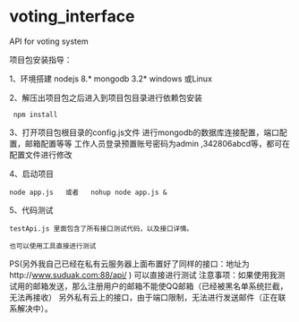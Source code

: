 # voting_interface
API for voting system  

项目包安装指导：

1、环境搭建
	nodejs 8.*
	mongodb 3.2*
	windows 或Linux
	
2、解压出项目包之后进入到项目包目录进行依赖包安装	

     npm install

3、打开项目包根目录的config.js文件 进行mongodb的数据库连接配置，端口配置，邮箱配置等等
     工作人员登录预置账号密码为admin ,342806abcd等，都可在配置文件进行修改

4、启动项目

    node app.js   或者   nohup node app.js & 

5、代码测试

	testApi.js 里面包含了所有接口测试代码，以及接口详情。
	
	也可以使用工具直接进行测试

PS(另外我自己已经在私有云服务器上面布置好了同样的接口：地址为http://www.suduak.com:88/api/   ) 可以直接进行测试
注意事项：如果使用我测试用的邮箱发送，那么注册用户的邮箱不能使QQ邮箱（已经被黑名单系统拦截，无法再接收）
另外私有云上的接口，由于端口限制，无法进行发送邮件（正在联系解决中）。
